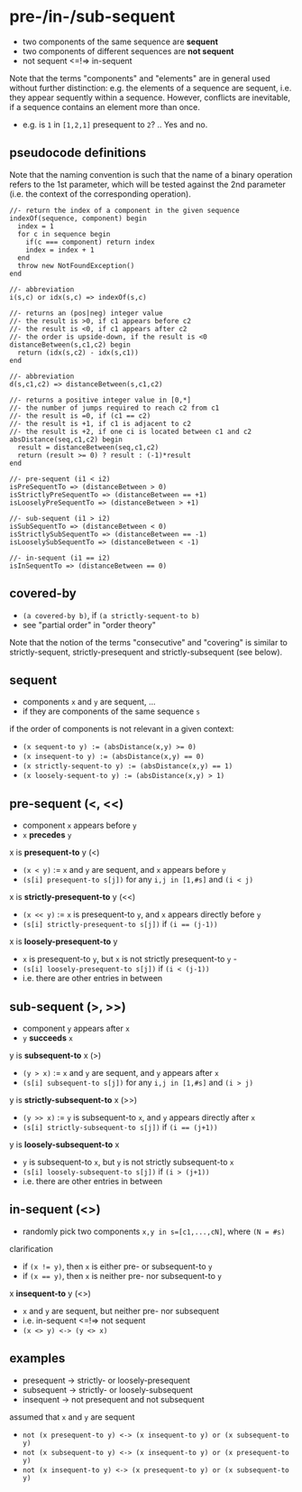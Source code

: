 
<!-- ======================================================================= -->
# pre-/in-/sub-sequent

* two components of the same sequence are **sequent**
* two components of different sequences are **not sequent**
* not sequent <=!=> in-sequent

Note that the terms "components" and "elements" are in general used without
further distinction: e.g. the elements of a sequence are sequent, i.e. they
appear sequently within a sequence. However, conflicts are inevitable, if a
sequence contains an element more than once.

* e.g. is `1` in `[1,2,1]` presequent to `2`? .. Yes and no.

<!-- ======================================================================= -->
## pseudocode definitions

Note that the naming convention is such that the name of a binary operation
refers to the 1st parameter, which will be tested against the 2nd parameter
(i.e. the context of the corresponding operation).

```
//- return the index of a component in the given sequence
indexOf(sequence, component) begin
  index = 1
  for c in sequence begin
    if(c === component) return index
    index = index + 1
  end
  throw new NotFoundException()
end

//- abbreviation
i(s,c) or idx(s,c) => indexOf(s,c)

//- returns an (pos|neg) integer value
//- the result is >0, if c1 appears before c2
//- the result is <0, if c1 appears after c2
//- the order is upside-down, if the result is <0
distanceBetween(s,c1,c2) begin
  return (idx(s,c2) - idx(s,c1))
end

//- abbreviation
d(s,c1,c2) => distanceBetween(s,c1,c2)

//- returns a positive integer value in [0,*]
//- the number of jumps required to reach c2 from c1
//- the result is =0, if (c1 == c2)
//- the result is +1, if c1 is adjacent to c2
//- the result is +2, if one ci is located between c1 and c2
absDistance(seq,c1,c2) begin
  result = distanceBetween(seq,c1,c2)
  return (result >= 0) ? result : (-1)*result
end

//- pre-sequent (i1 < i2)
isPreSequentTo => (distanceBetween > 0)
isStrictlyPreSequentTo => (distanceBetween == +1)
isLooselyPreSequentTo => (distanceBetween > +1)

//- sub-sequent (i1 > i2)
isSubSequentTo => (distanceBetween < 0)
isStrictlySubSequentTo => (distanceBetween == -1)
isLooselySubSequentTo => (distanceBetween < -1)

//- in-sequent (i1 == i2)
isInSequentTo => (distanceBetween == 0)
```

<!-- ======================================================================= -->
## covered-by

* `(a covered-by b)`, if `(a strictly-sequent-to b)`
* see "partial order" in "order theory"

Note that the notion of the terms "consecutive" and "covering" is similar to
strictly-sequent, strictly-presequent and strictly-subsequent (see below).

<!-- ======================================================================= -->
## sequent

* components `x` and `y` are sequent, ...
* if they are components of the same sequence `s`

if the order of components is not relevant in a given context:

* `(x sequent-to y) := (absDistance(x,y) >= 0)`
* `(x insequent-to y) := (absDistance(x,y) == 0)`
* `(x strictly-sequent-to y) := (absDistance(x,y) == 1)`
* `(x loosely-sequent-to y) := (absDistance(x,y) > 1)`

<!-- ======================================================================= -->
## pre-sequent (<, <<)

* component `x` appears before `y`
* `x` **precedes** `y`

x is **presequent-to** y (<)

* `(x < y)` := `x` and `y` are sequent, and `x` appears before `y`
* `(s[i] presequent-to s[j])` for any `i,j in [1,#s]` and `(i < j)`

x is **strictly-presequent-to** y (<<)

* `(x << y)` := `x` is presequent-to `y`, and `x` appears directly before `y`
* `(s[i] strictly-presequent-to s[j])` if `(i == (j-1))`

x is **loosely-presequent-to** y

* `x` is presequent-to `y`, but `x` is not strictly presequent-to `y` -
* `(s[i] loosely-presequent-to s[j])` if `(i < (j-1))`
* i.e. there are other entries in between

<!-- ======================================================================= -->
## sub-sequent (>, >>)

* component `y` appears after `x`
* `y` **succeeds** `x`

y is **subsequent-to** x (>)

* `(y > x)` := `x` and `y` are sequent, and `y` appears after `x`
* `(s[i] subsequent-to s[j])` for any `i,j in [1,#s]` and `(i > j)`

y is **strictly-subsequent-to** x (>>)

* `(y >> x)` := `y` is subsequent-to `x`, and `y` appears directly after `x`
* `(s[i] strictly-subsequent-to s[j])` if `(i == (j+1))`

y is **loosely-subsequent-to** x

* `y` is subsequent-to `x`, but `y` is not strictly subsequent-to `x`
* `(s[i] loosely-subsequent-to s[j])` if `(i > (j+1))`
* i.e. there are other entries in between

<!-- ======================================================================= -->
## in-sequent (<>)

* randomly pick two components `x,y in s=[c1,...,cN]`, where `(N = #s)`

clarification

* if `(x != y)`, then `x` is either pre- or subsequent-to `y`
* if `(x == y)`, then `x` is neither pre- nor subsequent-to `y`

x **insequent-to** y (<>)

* `x` and `y` are sequent, but neither pre- nor subsequent
* i.e. in-sequent <=!=> not sequent
* `(x <> y) <-> (y <> x)`

<!-- ======================================================================= -->
## examples

* presequent -> strictly- or loosely-presequent
* subsequent -> strictly- or loosely-subsequent
* insequent -> not presequent and not subsequent

assumed that `x` and `y` are sequent

* `not (x presequent-to y) <-> (x insequent-to y) or (x subsequent-to y)`
* `not (x subsequent-to y) <-> (x insequent-to y) or (x presequent-to y)`
* `not (x insequent-to y) <-> (x presequent-to y) or (x subsequent-to y)`
